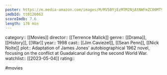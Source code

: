 ```yaml
---
poster: https://m.media-amazon.com/images/M/MV5BYjEzMTM2NjAtNWFmZC00MTVlLTgyMmQtMGQyNTFjZDk5N2NmXkEyXkFqcGdeQXVyNzQ1ODk3MTQ@._V1_SX300.jpg
imdbId: tt0120863
scoreImdb: 7.6
length: 170 min
---
```


category:: [[Movies]]
director:: [[Terrence Malick]]
genre:: [[Drama]], [[History]], [[War]]
year:: 1998
cast:: [[Jim Caviezel]], [[Sean Penn]], [[Nick Nolte]]
plot:: Adaptation of James Jones' autobiographical 1962 novel, focusing on the conflict at Guadalcanal during the second World War.
watchlist:: [[2023-05-04]]
rating::

#movies 

